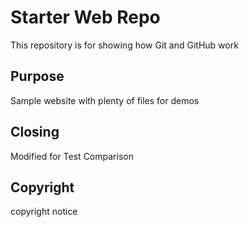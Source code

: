 # Starter Web Repo

This repository is for showing how Git and GitHub work

## Purpose

Sample website with plenty of files for demos

## Closing

Modified for Test Comparison

## Copyright

copyright notice
